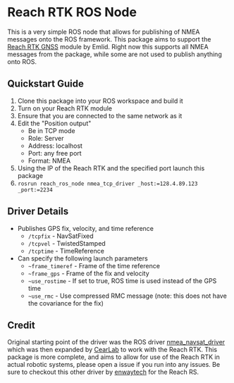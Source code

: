 # Reach RTK ROS Node


This is a very simple ROS node that allows for publishing of NMEA messages onto the ROS framework.
This package aims to support the [Reach RTK GNSS](https://emlid.com/shop/reach-rtk-kit/) module by Emlid.
Right now this supports all NMEA messages from the package, while some are not used to publish anything onto ROS.


## Quickstart Guide

1. Clone this package into your ROS workspace and build it
2. Turn on your Reach RTK module
3. Ensure that you are connected to the same network as it
4. Edit the "Position output"
   * Be in TCP mode
   * Role: Server
   * Address: localhost
   * Port: any free port
   * Format: NMEA
5. Using the IP of the Reach RTK and the specified port launch this package
6. `rosrun reach_ros_node nmea_tcp_driver _host:=128.4.89.123 _port:=2234`


## Driver Details

* Publishes GPS fix, velocity, and time reference
  * `/tcpfix` - NavSatFixed
  * `/tcpvel` - TwistedStamped
  * `/tcptime` - TimeReference
* Can specify the following launch parameters
  * `~frame_timeref` - Frame of the time reference
  * `~frame_gps` - Frame of the fix and velocity
  * `~use_rostime` - If set to true, ROS time is used instead of the GPS time
  * `~use_rmc` - Use compressed RMC message (note: this does not have the covariance for the fix)



## Credit

Original starting point of the driver was the ROS driver [nmea_navsat_driver](https://github.com/ros-drivers/nmea_navsat_driver) which was then expanded by [CearLab](https://github.com/CearLab/nmea_tcp_driver) to work with the Reach RTK.
This package is more complete, and aims to allow for use of the Reach RTK in actual robotic systems, please open a issue if you run into any issues.
Be sure to checkout this other driver by [enwaytech](https://github.com/enwaytech/reach_rs_ros_driver) for the Reach RS.






